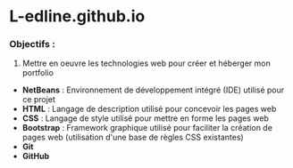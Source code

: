 # L-edline.github.io
### **Objectifs :**
1. Mettre en oeuvre les technologies web pour créer et héberger mon portfolio
- **NetBeans** : Environnement de développement intégré (IDE) utilisé pour ce projet 
- **HTML** : Langage de description utilisé pour concevoir les pages web
- **CSS** : Langage de style utilisé pour mettre en forme les pages web
- **Bootstrap** : Framework graphique utilisé pour faciliter la création de pages web (utilisation d'une base de règles CSS existantes)
- **Git**
- **GitHub**
